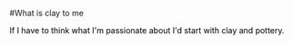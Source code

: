 #What is clay to me


<FONT COLOR=black>
If I have to think what I'm passionate about I'd start with clay and pottery.
